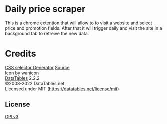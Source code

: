 # Daily price scraper

This is a chrome extention that will allow to to visit a website and select price and promotion fields. After that it will trigger daily and visit the site in a background tab to retreive the new data.

# Credits

[CSS selector Generator](https://www.npmjs.com/package/css-selector-generator)
[Source](https://cdn.jsdelivr.net/npm/css-selector-generator)  
Icon by wanicon  
[DataTables](https://datatables.net/) 2.2.2  
©2008-2022 DataTables.net  
Licensed under MIT (https://datatables.net/license/mit)  

## License

[GPLv3](https://www.gnu.org/licenses/gpl-3.0.html)